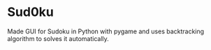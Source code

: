 # Sud0ku
Made GUI for Sudoku in Python with pygame and uses backtracking algorithm to solves it automatically.

